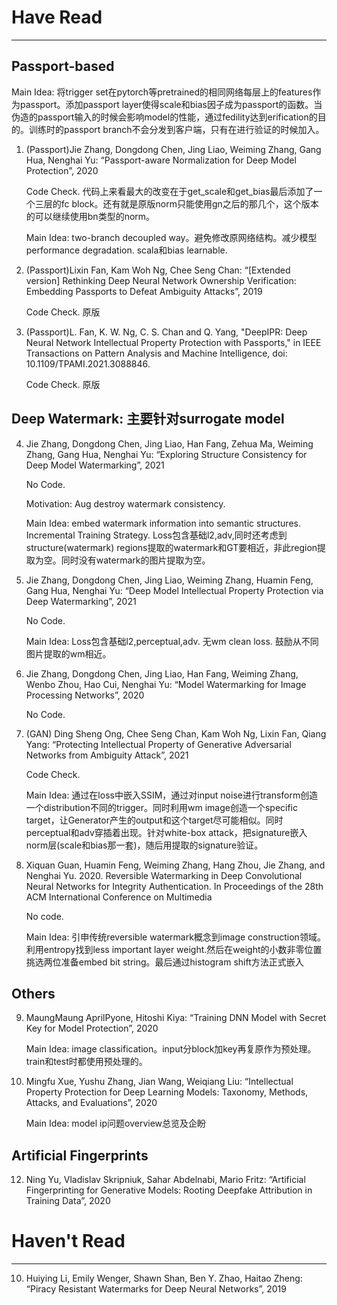# Have Read
---
## Passport-based

Main Idea: 将trigger set在pytorch等pretrained的相同网络每层上的features作为passport。添加passport layer使得scale和bias因子成为passport的函数。当伪造的passport输入的时候会影响model的性能，通过fedility达到erification的目的。训练时的passport branch不会分发到客户端，只有在进行验证的时候加入。

1. (Passport)Jie Zhang, Dongdong Chen, Jing Liao, Weiming Zhang, Gang Hua, Nenghai Yu: “Passport-aware Normalization for Deep Model Protection”, 2020

    Code Check. 代码上来看最大的改变在于get_scale和get_bias最后添加了一个三层的fc block。还有就是原版norm只能使用gn之后的那几个，这个版本的可以继续使用bn类型的norm。
    
    Main Idea: two-branch decoupled way。避免修改原网络结构。减少模型performance degradation. scala和bias learnable.

2. (Passport)Lixin Fan, Kam Woh Ng, Chee Seng Chan: “[Extended version] Rethinking Deep Neural Network Ownership Verification: Embedding Passports to Defeat Ambiguity Attacks”, 2019

    Code Check. 原版

3. (Passport)L. Fan, K. W. Ng, C. S. Chan and Q. Yang, "DeepIPR: Deep Neural Network Intellectual Property Protection with Passports," in IEEE Transactions on Pattern Analysis and Machine Intelligence, doi: 10.1109/TPAMI.2021.3088846.

    Code Check. 原版

## Deep Watermark: 主要针对surrogate model
4. Jie Zhang, Dongdong Chen, Jing Liao, Han Fang, Zehua Ma, Weiming Zhang, Gang Hua, Nenghai Yu: “Exploring Structure Consistency for Deep Model Watermarking”, 2021

    No Code.
    
    Motivation: Aug destroy watermark consistency.
    
    Main Idea: embed watermark information into semantic structures. Incremental Training Strategy. Loss包含基础l2,adv,同时还考虑到structure(watermark) regions提取的watermark和GT要相近，非此region提取为空。同时没有watermark的图片提取为空。

5. Jie Zhang, Dongdong Chen, Jing Liao, Weiming Zhang, Huamin Feng, Gang Hua, Nenghai Yu: “Deep Model Intellectual Property Protection via Deep Watermarking”, 2021

    No Code.
    
    Main Idea: Loss包含基础l2,perceptual,adv. 无wm clean loss. 鼓励从不同图片提取的wm相近。

6. Jie Zhang, Dongdong Chen, Jing Liao, Han Fang, Weiming Zhang, Wenbo Zhou, Hao Cui, Nenghai Yu: “Model Watermarking for Image Processing Networks”, 2020

    No Code.

7. (GAN) Ding Sheng Ong, Chee Seng Chan, Kam Woh Ng, Lixin Fan, Qiang Yang: “Protecting Intellectual Property of Generative Adversarial Networks from Ambiguity Attack”, 2021

    Code Check.
    
    Main Idea: 通过在loss中嵌入SSIM，通过对input noise进行transform创造一个distribution不同的trigger。同时利用wm image创造一个specific target，让Generator产生的output和这个target尽可能相似。同时perceptual和adv穿插着出现。针对white-box attack，把signature嵌入norm层(scale和bias那一套)，随后用提取的signature验证。

8. Xiquan Guan, Huamin Feng, Weiming Zhang, Hang Zhou, Jie Zhang, and Nenghai Yu. 2020. Reversible Watermarking in Deep Convolutional Neural Networks for Integrity Authentication. In Proceedings of the 28th ACM International Conference on Multimedia

    No code.
    
    Main Idea: 引申传统reversible watermark概念到image construction领域。利用entropy找到less important layer weight.然后在weight的小数非零位置挑选两位准备embed bit string。最后通过histogram shift方法正式嵌入
    
## Others

9. MaungMaung AprilPyone, Hitoshi Kiya: “Training DNN Model with Secret Key for Model Protection”, 2020

    Main Idea: image classification。input分block加key再复原作为预处理。train和test时都使用预处理的。
    
11. Mingfu Xue, Yushu Zhang, Jian Wang, Weiqiang Liu: “Intellectual Property Protection for Deep Learning Models: Taxonomy, Methods, Attacks, and Evaluations”, 2020

    Main Idea: model ip问题overview总览及企盼
    
## Artificial Fingerprints

12. Ning Yu, Vladislav Skripniuk, Sahar Abdelnabi, Mario Fritz: “Artificial Fingerprinting for Generative Models: Rooting Deepfake Attribution in Training Data”, 2020

# Haven't Read
---

10. Huiying Li, Emily Wenger, Shawn Shan, Ben Y. Zhao, Haitao Zheng: “Piracy Resistant Watermarks for Deep Neural Networks”, 2019
